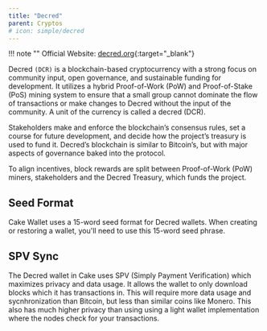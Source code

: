 ```yaml
---
title: "Decred"
parent: Cryptos
# icon: simple/decred
---
```


<!-- # :crypto-litecoin: Litecoin -->

!!! note ""
    Official Website: [decred.org](https://decred.org/){:target="_blank"}

Decred `(DCR)` is a blockchain-based cryptocurrency with a strong focus on community input, open governance, and sustainable funding for development. It utilizes a hybrid Proof-of-Work (PoW) and Proof-of-Stake (PoS) mining system to ensure that a small group cannot dominate the flow of transactions or make changes to Decred without the input of the community. A unit of the currency is called a decred (DCR).

Stakeholders make and enforce the blockchain’s consensus rules, set a course for future development, and decide how the project’s treasury is used to fund it. Decred’s blockchain is similar to Bitcoin’s, but with major aspects of governance baked into the protocol.

To align incentives, block rewards are split between Proof-of-Work (PoW) miners, stakeholders and the Decred Treasury, which funds the project.

## Seed Format

Cake Wallet uses a 15-word seed format for Decred wallets. When creating or restoring a wallet, you'll need to use this 15-word seed phrase.

## SPV Sync

The Decred wallet in Cake uses SPV (Simply Payment Verification) which maximizes privacy and data usage. It allows the wallet to only download blocks which it has transactions in. This will require more data usage and sycnhronization than Bitcoin, but less than similar coins like Monero. This also has much higher privacy than using using a light wallet implementation where the nodes check for your transactions.
